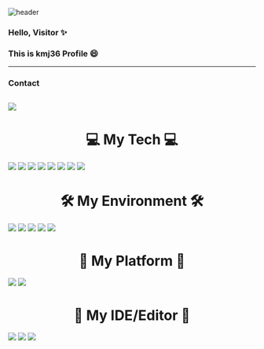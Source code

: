 ![header](https://capsule-render.vercel.app/api?type=waving&color=auto&height=300&section=header&text=kmj36%27s+Github&fontSize=100)
### Hello, Visitor ✨
### This is kmj36 Profile 😄
---
### Contact
<a href="mailto:kmj36953695@gmail.com"><img src="https://img.shields.io/badge/kmj36953695@gmail.com-D14836?style=for-the-badge&logo=gmail&logoColor=white"/></a>
---


<h1 align = "center"><b> 💻 My Tech 💻 </b></h1>
<span><a href="https://en.cppreference.com/w/"><img src="https://img.shields.io/badge/c-%2300599C.svg?style=for-the-badge&logo=c&logoColor=white"/></a></span>
<span><a href="https://en.cppreference.com/w/"><img src="https://img.shields.io/badge/c++-00599C?style=for-the-badge&logo=c%2B%2B&logoColor=white%22"/></a></span>
<span><a href="https://www.python.org/"><img src="https://img.shields.io/badge/python-3670A0?style=for-the-badge&logo=python&logoColor=ffdd54"/></a></span>
<span><a href="https://go.dev/"><img src="https://img.shields.io/badge/go-%2300ADD8.svg?style=for-the-badge&logo=go&logoColor=white"/></a></span>
<span><a href="https://www.gnu.org/software/bash/"><img src="https://img.shields.io/badge/shell_script-%23121011.svg?style=for-the-badge&logo=gnu-bash&logoColor=white"/></a></span>
<span><a href=""><img src="https://img.shields.io/badge/TypeScript-white?style=for-the-badge&logo=typescript"/></a><span>
<span><a href=""><img src="https://img.shields.io/badge/React.js-grey?style=for-the-badge&logo=react"/></a><span>
<span><a href=""><img src="https://img.shields.io/badge/Django-darkgreen?style=for-the-badge&logo=django"/></a><span>

<h1 align = "center"><b> 🛠 My Environment 🛠 </b></h1>
<span><a href="https://aws.amazon.com/"><img src="https://img.shields.io/badge/AWS-%23FF9900.svg?style=for-the-badge&logo=amazon-aws&logoColor=white"/></a></span>
<span><a href="https://www.nginx.com/"><img src="https://img.shields.io/badge/nginx-%23009639.svg?style=for-the-badge&logo=nginx&logoColor=white"/></a></span>
<span><a href="https://www.mysql.com/"><img src="https://img.shields.io/badge/mysql-%2300f.svg?style=for-the-badge&logo=mysql&logoColor=white"/></a></span>
<span><a href="https://mariadb.org/"><img src="https://img.shields.io/badge/MariaDB-003545?style=for-the-badge&logo=mariadb&logoColor=white"/></a></span>
<span><a href="https://www.docker.com/"><img src="https://img.shields.io/badge/docker-%230db7ed.svg?style=for-the-badge&logo=docker&logoColor=white"/></a></span>

<h1 align = "center"><b> 🔡 My Platform 🔢 </b></h1>
<span><a href="https://www.microsoft.com/ko-kr/windows"><img src="https://img.shields.io/badge/Windows-0078D6?style=for-the-badge&logo=windows&logoColor=white"/></a></span>
<span><a href="https://ubuntu.com/"><img src="https://img.shields.io/badge/Ubuntu-E95420?style=for-the-badge&logo=ubuntu&logoColor=white"/></a></span>

<h1 align = "center"><b> 💬 My IDE/Editor 💬 </b></h1>
<span><a href="https://www.vim.org/"><img src="https://img.shields.io/badge/VIM-%2311AB00.svg?style=for-the-badge&logo=vim&logoColor=white"/></a></span>
<span><a href="https://code.visualstudio.com/"><img src="https://img.shields.io/badge/Visual%20Studio%20Code-0078d7.svg?style=for-the-badge&logo=visual-studio-code&logoColor=white"/></a></span>
<span><a href="https://visualstudio.microsoft.com/"><img src="https://img.shields.io/badge/Visual%20Studio-5C2D91.svg?style=for-the-badge&logo=visual-studio&logoColor=white"/></a></span>


<!--
**kmj36/kmj36** is a ✨ _special_ ✨ repository because its `README.md` (this file) appears on your GitHub profile.



Here are some ideas to get you started:

- 🔭 I’m currently working on ...
- 🌱 I’m currently learning ...
- 👯 I’m looking to collaborate on ...
- 🤔 I’m looking for help with ...
- 💬 Ask me about ...
- 📫 How to reach me: ...
- 😄 Pronouns: ...
- ⚡ Fun fact: ...
-->
